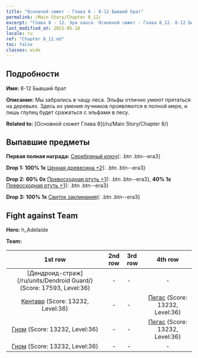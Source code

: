 ```yaml
---
title: "Основной сюжет - Глава 8 - 8-12 Бывший брат"
permalink: /Main Story/Chapter 8_12/
excerpt: "Глава 8 - 12. Эра хаоса  Основной сюжет - Глава 8_12. 8-12 Бывший брат"
last_modified_at: 2021-05-18
locale: ru
ref: "Chapter 8_12.md"
toc: false
classes: wide
---
```


## Подробности

 **Имя:** 8-12 Бывший брат

 **Описание:** Мы забрались в чащу леса. Эльфы отлично умеют прятаться на деревьях. Здесь их умения лучников проявляются в полной мере, и лишь глупец будет сражаться с эльфами в лесу.

 **Related to:** [Основной сюжет Глава 8](/ru/Main Story/Chapter 8/)

## Выпавшие предметы

 **Первая полная награда:** [Серебряный ключ](/ItemsRU/con_693/){: .btn .btn--era3}

 **Drop 1:** **100% 1x** [Ценная древесина +2](/ItemsRU/mat_27/){: .btn .btn--era3}

 **Drop 2:** **60% 0x** [Превосходная ртуть +1](/ItemsRU/mat_21/){: .btn .btn--era3}, **40% 1x** [Превосходная ртуть +1](/ItemsRU/mat_21/){: .btn .btn--era3}

 **Drop 3:** **100% 1x** [Свиток заклинания](/ItemsRU/con_694/){: .btn .btn--era3}


## Fight against Team
 **Hero:** h_Adelaide

 **Team:**


  | 1st row | 2nd row | 3rd row | 4th row |
  |:----:|:----:|:----|:----:|
  | [Дендроид-страж](/ru/units/Dendroid Guard/) (Score: 17593, Level:36)  | - | - | - |
  | [Кентавр](/ru/units/Centaur/) (Score: 13232, Level:36)  | - | - | [Пегас](/ru/units/Pegasus/) (Score: 13232, Level:36)  |
  | [Гном](/ru/units/Dwarf/) (Score: 13232, Level:36)  | - | - | [Пегас](/ru/units/Pegasus/) (Score: 13232, Level:36)  |
  | [Гном](/ru/units/Dwarf/) (Score: 13232, Level:36)  | - | - | - |


